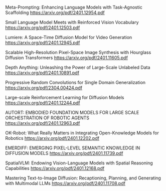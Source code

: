 Meta-Prompting: Enhancing Language Models with Task-Agnostic Scaffolding
https://arxiv.org/pdf/2401.12954.pdf

Small Language Model Meets with Reinforced Vision Vocabulary
https://arxiv.org/pdf/2401.12503.pdf

Lumiere: A Space-Time Diffusion Model for Video Generation
https://arxiv.org/pdf/2401.12945.pdf

Scalable High-Resolution Pixel-Space Image Synthesis with Hourglass Diffusion Transformers
https://arxiv.org/pdf/2401.11605.pdf

Depth Anything: Unleashing the Power of Large-Scale Unlabeled Data
https://arxiv.org/pdf/2401.10891.pdf

Progressive Random Convolutions for Single Domain Generalization
https://arxiv.org/pdf/2304.00424.pdf

Large-scale Reinforcement Learning for Diffusion Models
https://arxiv.org/pdf/2401.12244.pdf

AUTORT: EMBODIED FOUNDATION MODELS FOR LARGE SCALE ORCHESTRATION OF ROBOTIC AGENTS
https://arxiv.org/pdf/2401.12963.pdf

OK-Robot: What Really Matters in Integrating Open-Knowledge Models for Robotics
https://arxiv.org/pdf/2401.12202.pdf

EMERDIFF: EMERGING PIXEL-LEVEL SEMANTIC KNOWLEDGE IN DIFFUSION MODELS
https://arxiv.org/pdf/2401.11739.pdf

SpatialVLM: Endowing Vision-Language Models with Spatial Reasoning Capabilities
https://arxiv.org/pdf/2401.12168.pdf

Mastering Text-to-Image Diffusion: Recaptioning, Planning, and Generating with Multimodal LLMs
https://arxiv.org/pdf/2401.11708.pdf
